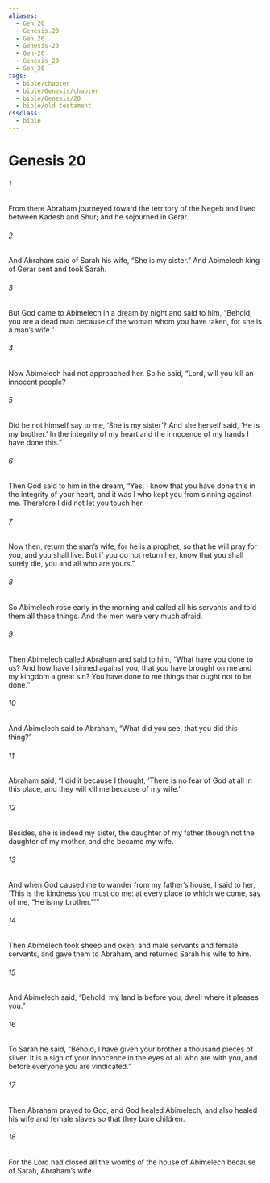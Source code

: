 ```yaml
---
aliases:
  - Gen 20
  - Genesis.20
  - Gen.20
  - Genesis-20
  - Gen-20
  - Genesis_20
  - Gen_20
tags:
  - bible/chapter
  - bible/Genesis/chapter
  - bible/Genesis/20
  - bible/old testament
cssclass:
  - bible
---
```


# Genesis 20

###### 1
From there Abraham journeyed toward the territory of the Negeb and lived between Kadesh and Shur; and he sojourned in Gerar.
###### 2
And Abraham said of Sarah his wife, “She is my sister.” And Abimelech king of Gerar sent and took Sarah.
###### 3
But God came to Abimelech in a dream by night and said to him, “Behold, you are a dead man because of the woman whom you have taken, for she is a man’s wife.”
###### 4
Now Abimelech had not approached her. So he said, “Lord, will you kill an innocent people?
###### 5
Did he not himself say to me, ‘She is my sister’? And she herself said, ‘He is my brother.’ In the integrity of my heart and the innocence of my hands I have done this.”
###### 6
Then God said to him in the dream, “Yes, I know that you have done this in the integrity of your heart, and it was I who kept you from sinning against me. Therefore I did not let you touch her.
###### 7
Now then, return the man’s wife, for he is a prophet, so that he will pray for you, and you shall live. But if you do not return her, know that you shall surely die, you and all who are yours.”
###### 8
So Abimelech rose early in the morning and called all his servants and told them all these things. And the men were very much afraid.
###### 9
Then Abimelech called Abraham and said to him, “What have you done to us? And how have I sinned against you, that you have brought on me and my kingdom a great sin? You have done to me things that ought not to be done.”
###### 10
And Abimelech said to Abraham, “What did you see, that you did this thing?”
###### 11
Abraham said, “I did it because I thought, ‘There is no fear of God at all in this place, and they will kill me because of my wife.’
###### 12
Besides, she is indeed my sister, the daughter of my father though not the daughter of my mother, and she became my wife.
###### 13
And when God caused me to wander from my father’s house, I said to her, ‘This is the kindness you must do me: at every place to which we come, say of me, “He is my brother.”’”
###### 14
Then Abimelech took sheep and oxen, and male servants and female servants, and gave them to Abraham, and returned Sarah his wife to him.
###### 15
And Abimelech said, “Behold, my land is before you; dwell where it pleases you.”
###### 16
To Sarah he said, “Behold, I have given your brother a thousand pieces of silver. It is a sign of your innocence in the eyes of all who are with you, and before everyone you are vindicated.”
###### 17
Then Abraham prayed to God, and God healed Abimelech, and also healed his wife and female slaves so that they bore children.
###### 18
For the Lord  had closed all the wombs of the house of Abimelech because of Sarah, Abraham’s wife.


